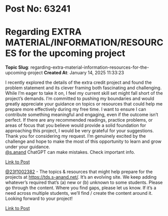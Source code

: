 # Post No: 63241
# Regarding EXTRA MATERIAL/INFORMATION/RESOURCES for the upcoming project
**Topic Slug**: regarding-extra-material-information-resources-for-the-upcoming-project
**Created At**: January 14, 2025 11:33:23

I recently explored the details of the extra credit project and found the problem statement and its clever framing both fascinating and challenging. While I’m eager to take it on, I feel my current skill set might fall short of the project’s demands. I’m committed to pushing my boundaries and would greatly appreciate your guidance on topics or resources that could help me prepare more effectively during my free time.
I want to ensure I can contribute something meaningful and engaging, even if the outcome isn’t perfect. If there are any recommended readings, practice problems, or areas of focus that you believe would provide a solid foundation for approaching this project, I would be very grateful for your suggestions.
Thank you for considering my request. I’m genuinely excited by the challenge and hope to make the most of this opportunity to learn and grow under your guidance.<br>
<a class="mention" href="/u/s.anand">@s.anand</a>
ChatGPT can make mistakes. Check important info.

[Link to Post](https://discourse.onlinedegree.iitm.ac.in/t/regarding-extra-material-information-resources-for-the-upcoming-project/579630)

<a class="mention" href="/u/23f1002382">@23f1002382</a> - The topics &amp; resources that might help prepare for the projects at <a href="https://tds.s-anand.net/">https://tds.s-anand.net/</a>. It’s an evolving site. We keep adding whatever’s required that’s (a) new or (b) unknown to some students.
Please go through the content. Where you find gaps, please let us know. If it’s a need across multiple students, we’ll find / create the content around it.
Looking forward to your project!

[Link to Post](https://discourse.onlinedegree.iitm.ac.in/t/regarding-extra-material-information-resources-for-the-upcoming-project/579674)

